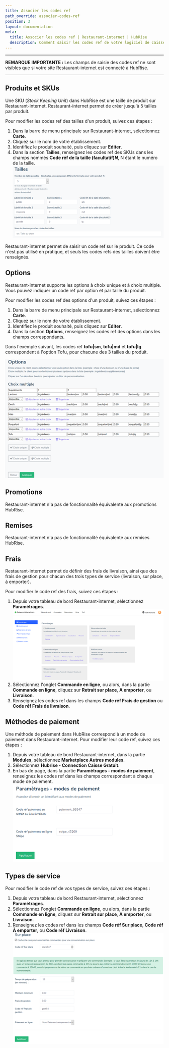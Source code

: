 ```yaml
---
title: Associer les codes ref
path_override: associer-codes-ref
position: 3
layout: documentation
meta:
  title: Associer les codes ref | Restaurant-internet | HubRise
  description: Comment saisir les codes ref de votre logiciel de caisse dans votre menu Restaurant-internet, en utilisant le gestionnaire de menu de Restaurant-internet.
---
```


---

**REMARQUE IMPORTANTE :** Les champs de saisie des codes ref ne sont visibles que si votre site Restaurant-internet est connecté à HubRise.

---

## Produits et SKUs

Une SKU (_Stock Keeping Unit_) dans HubRise est une taille de produit sur Restaurant-internet. Restaurant-internet permet de créer jusqu'à 5 tailles par produit.

Pour modifier les codes ref des tailles d'un produit, suivez ces étapes :

1. Dans la barre de menu principale sur Restaurant-internet, sélectionnez **Carte**.
2. Cliquez sur le nom de votre établissement.
3. Identifiez le produit souhaité, puis cliquez sur **Editer**.
4. Dans la section **Tailles**, renseignez les codes ref des SKUs dans les champs nommés **Code réf de la taille (facultatif)_N_**, N étant le numéro de la taille.
   ![Associer les codes ref - Codes ref tailles](./images/003-restaurant-internet-sizes.png)

Restaurant-internet permet de saisir un code ref sur le produit. Ce code n'est pas utilisé en pratique, et seuls les codes refs des tailles doivent être renseignés.

## Options

Restaurant-internet supporte les options à choix unique et à choix multiple. Vous pouvez indiquer un code ref par option et par taille du produit.

Pour modifier les codes ref des options d'un produit, suivez ces étapes :

1. Dans la barre de menu principale sur Restaurant-internet, sélectionnez **Carte**.
2. Cliquez sur le nom de votre établissement.
3. Identifiez le produit souhaité, puis cliquez sur **Editer**.
4. Dans la section **Options**, renseignez les codes ref des options dans les champs correspondants.

Dans l'exemple suivant, les codes ref **tofu|sm**, **tofu|md** et **tofu|lg** correspondent à l'option Tofu, pour chacune des 3 tailles du produit.

![Associer les codes ref - Codes ref option à choix multiple](./images/005-restaurant-internet-multiple-options.png)

## Promotions

Restaurant-internet n'a pas de fonctionnalité équivalente aux promotions HubRise.

## Remises

Restaurant-internet n'a pas de fonctionnalité équivalente aux remises HubRise.

## Frais

Restaurant-internet permet de définir des frais de livraison, ainsi que des frais de gestion pour chacun des trois types de service (livraison, sur place, à emporter).

Pour modifier le code ref des frais, suivez ces étapes :

1. Depuis votre tableau de bord Restaurant-internet, sélectionnez **Paramétrages**.
   ![Associer les codes ref - Paramétrages](./images/006-restaurant-internet-settings.png)
2. Sélectionnez l'onglet **Commande en ligne**, ou alors, dans la partie **Commande en ligne**, cliquez sur **Retrait sur place**, **A emporter**, ou **Livraison**.
3. Renseignez les codes ref dans les champs **Code réf Frais de gestion** ou **Code réf Frais de livraison**.

## Méthodes de paiement

Une méthode de paiement dans HubRise correspond à un mode de paiement dans Restaurant-internet. Pour modifier leur code ref, suivez ces étapes :

1. Depuis votre tableau de bord Restaurant-internet, dans la partie **Modules**, sélectionnez **Marketplace Autres modules**.
2. Sélectionnez **Hubrise - Connection Caisse Gratuit**.
3. En bas de page, dans la partie **Paramètrages - modes de paiement**, renseignez les codes ref dans les champs correspondant à chaque mode de paiement.
   ![Associer les codes ref - Modes de paiement](./images/008-restaurant-internet-payment-methods.png)

## Types de service

Pour modifier le code ref de vos types de service, suivez ces étapes :

1. Depuis votre tableau de bord Restaurant-internet, sélectionnez **Paramétrages**.
2. Sélectionnez l'onglet **Commande en ligne**, ou alors, dans la partie **Commande en ligne**, cliquez sur **Retrait sur place**, **A emporter**, ou **Livraison**.
3. Renseignez les codes ref dans les champs **Code réf Sur place**, **Code réf À emporter**, ou **Code réf Livraison**.
   ![Associer les codes ref - Charge sur place](./images/007-restaurant-internet-fee.png)
